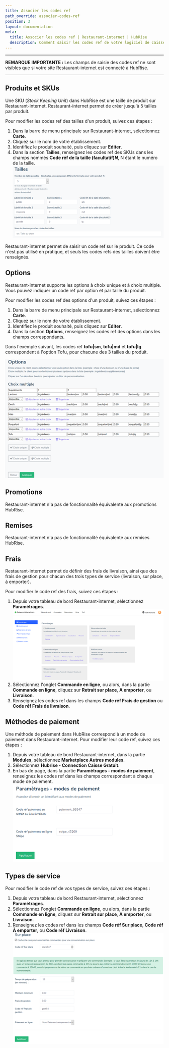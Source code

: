 ```yaml
---
title: Associer les codes ref
path_override: associer-codes-ref
position: 3
layout: documentation
meta:
  title: Associer les codes ref | Restaurant-internet | HubRise
  description: Comment saisir les codes ref de votre logiciel de caisse dans votre menu Restaurant-internet, en utilisant le gestionnaire de menu de Restaurant-internet.
---
```


---

**REMARQUE IMPORTANTE :** Les champs de saisie des codes ref ne sont visibles que si votre site Restaurant-internet est connecté à HubRise.

---

## Produits et SKUs

Une SKU (_Stock Keeping Unit_) dans HubRise est une taille de produit sur Restaurant-internet. Restaurant-internet permet de créer jusqu'à 5 tailles par produit.

Pour modifier les codes ref des tailles d'un produit, suivez ces étapes :

1. Dans la barre de menu principale sur Restaurant-internet, sélectionnez **Carte**.
2. Cliquez sur le nom de votre établissement.
3. Identifiez le produit souhaité, puis cliquez sur **Editer**.
4. Dans la section **Tailles**, renseignez les codes ref des SKUs dans les champs nommés **Code réf de la taille (facultatif)_N_**, N étant le numéro de la taille.
   ![Associer les codes ref - Codes ref tailles](./images/003-restaurant-internet-sizes.png)

Restaurant-internet permet de saisir un code ref sur le produit. Ce code n'est pas utilisé en pratique, et seuls les codes refs des tailles doivent être renseignés.

## Options

Restaurant-internet supporte les options à choix unique et à choix multiple. Vous pouvez indiquer un code ref par option et par taille du produit.

Pour modifier les codes ref des options d'un produit, suivez ces étapes :

1. Dans la barre de menu principale sur Restaurant-internet, sélectionnez **Carte**.
2. Cliquez sur le nom de votre établissement.
3. Identifiez le produit souhaité, puis cliquez sur **Editer**.
4. Dans la section **Options**, renseignez les codes ref des options dans les champs correspondants.

Dans l'exemple suivant, les codes ref **tofu|sm**, **tofu|md** et **tofu|lg** correspondent à l'option Tofu, pour chacune des 3 tailles du produit.

![Associer les codes ref - Codes ref option à choix multiple](./images/005-restaurant-internet-multiple-options.png)

## Promotions

Restaurant-internet n'a pas de fonctionnalité équivalente aux promotions HubRise.

## Remises

Restaurant-internet n'a pas de fonctionnalité équivalente aux remises HubRise.

## Frais

Restaurant-internet permet de définir des frais de livraison, ainsi que des frais de gestion pour chacun des trois types de service (livraison, sur place, à emporter).

Pour modifier le code ref des frais, suivez ces étapes :

1. Depuis votre tableau de bord Restaurant-internet, sélectionnez **Paramétrages**.
   ![Associer les codes ref - Paramétrages](./images/006-restaurant-internet-settings.png)
2. Sélectionnez l'onglet **Commande en ligne**, ou alors, dans la partie **Commande en ligne**, cliquez sur **Retrait sur place**, **A emporter**, ou **Livraison**.
3. Renseignez les codes ref dans les champs **Code réf Frais de gestion** ou **Code réf Frais de livraison**.

## Méthodes de paiement

Une méthode de paiement dans HubRise correspond à un mode de paiement dans Restaurant-internet. Pour modifier leur code ref, suivez ces étapes :

1. Depuis votre tableau de bord Restaurant-internet, dans la partie **Modules**, sélectionnez **Marketplace Autres modules**.
2. Sélectionnez **Hubrise - Connection Caisse Gratuit**.
3. En bas de page, dans la partie **Paramètrages - modes de paiement**, renseignez les codes ref dans les champs correspondant à chaque mode de paiement.
   ![Associer les codes ref - Modes de paiement](./images/008-restaurant-internet-payment-methods.png)

## Types de service

Pour modifier le code ref de vos types de service, suivez ces étapes :

1. Depuis votre tableau de bord Restaurant-internet, sélectionnez **Paramétrages**.
2. Sélectionnez l'onglet **Commande en ligne**, ou alors, dans la partie **Commande en ligne**, cliquez sur **Retrait sur place**, **A emporter**, ou **Livraison**.
3. Renseignez les codes ref dans les champs **Code réf Sur place**, **Code réf À emporter**, ou **Code réf Livraison**.
   ![Associer les codes ref - Charge sur place](./images/007-restaurant-internet-fee.png)
